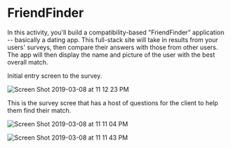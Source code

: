 # FriendFinder

In this activity, you'll build a compatibility-based "FriendFinder" application -- basically a dating app. This full-stack site will take in results from your users' surveys, then compare their answers with those from other users. The app will then display the name and picture of the user with the best overall match.


Initial entry screen to the survey.

![Screen Shot 2019-03-08 at 11 12 23 PM](https://user-images.githubusercontent.com/45025352/54066890-b1fa1a00-41fd-11e9-9a6a-f063785a17b9.png)

This is the survey scree that has a host of questions for the client to help them find their match.

![Screen Shot 2019-03-08 at 11 11 04 PM](https://user-images.githubusercontent.com/45025352/54066849-24b6c580-41fd-11e9-96e1-5bf36dc367b5.png)

![Screen Shot 2019-03-08 at 11 11 43 PM](https://user-images.githubusercontent.com/45025352/54066880-8aa34d00-41fd-11e9-8ef9-36297ef54afb.png)

